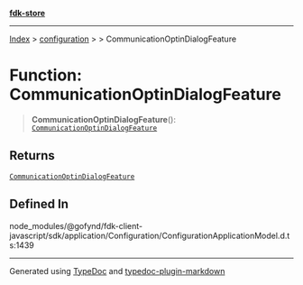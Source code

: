 [**fdk-store**](../../../README.md)
***

[Index](../../../API.md) > [configuration](../../README.md) > [<internal>](../README.md) > CommunicationOptinDialogFeature

# Function: CommunicationOptinDialogFeature

> **CommunicationOptinDialogFeature**(): [`CommunicationOptinDialogFeature`](../type-aliases/type-alias.CommunicationOptinDialogFeature.md)

## Returns

[`CommunicationOptinDialogFeature`](../type-aliases/type-alias.CommunicationOptinDialogFeature.md)

## Defined In

node\_modules/@gofynd/fdk-client-javascript/sdk/application/Configuration/ConfigurationApplicationModel.d.ts:1439

***
Generated using [TypeDoc](https://typedoc.org/) and [typedoc-plugin-markdown](https://www.npmjs.com/package/typedoc-plugin-markdown)
